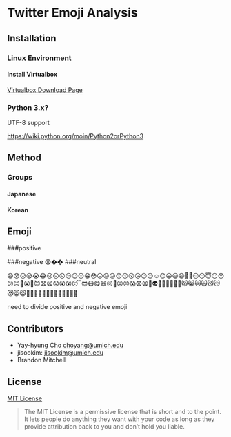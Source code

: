 # Twitter Emoji Analysis



## Installation

### Linux Environment

#### Install Virtualbox

[Virtualbox Download Page](https://www.virtualbox.org/wiki/Downloads)


### Python 3.x?

UTF-8 support

https://wiki.python.org/moin/Python2orPython3


## Method



### Groups

#### Japanese
#### Korean
####

## Emoji 
###positive

###negative
😩��
###neutral


😅😰😥😪😭😂😢😣😞😒😌😔😁😳😛😝😜😙😗😚😘😍😉☺😊😀😃😄👳👲😑😏😇😶😯😕😐😬😮👿😈😧😦😟😲😵😴😎😷😋😆😖😤😡😠😱😨😫💩👽💀🙊🙉🙈👺👹😾😹😿🙀😼😽😻😸😺👸👼👱👵👴👩👨👧👦👶💂👷👮

need to divide positive and negative emoji

## Contributors
* Yay-hyung Cho choyang@umich.edu
* jisookim: jisookim@umich.edu
* Brandon Mitchell

## License
[MIT License](https://github.com/bcko/twitter_emoji/blob/master/LICENSE)
> The MIT License is a permissive license that is short and to the point. It lets people do anything they want with your code as long as they provide attribution back to you and don’t hold you liable.
